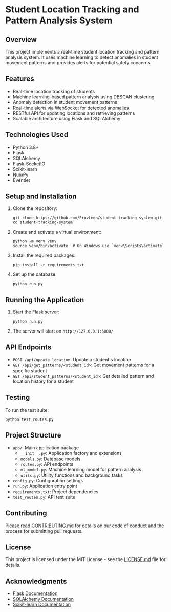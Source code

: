 # Student Location Tracking and Pattern Analysis System

## Overview

This project implements a real-time student location tracking and pattern analysis system. It uses machine learning to detect anomalies in student movement patterns and provides alerts for potential safety concerns.

## Features

- Real-time location tracking of students
- Machine learning-based pattern analysis using DBSCAN clustering
- Anomaly detection in student movement patterns
- Real-time alerts via WebSocket for detected anomalies
- RESTful API for updating locations and retrieving patterns
- Scalable architecture using Flask and SQLAlchemy

## Technologies Used

- Python 3.8+
- Flask
- SQLAlchemy
- Flask-SocketIO
- Scikit-learn
- NumPy
- Eventlet

## Setup and Installation

1. Clone the repository:
   ```
   git clone https://github.com/ProvLeon/student-tracking-system.git
   cd student-tracking-system
   ```

2. Create and activate a virtual environment:
   ```
   python -m venv venv
   source venv/bin/activate  # On Windows use `venv\Scripts\activate`
   ```

3. Install the required packages:
   ```
   pip install -r requirements.txt
   ```

4. Set up the database:
   ```
   python run.py
   ```

## Running the Application

1. Start the Flask server:
   ```
   python run.py
   ```

2. The server will start on `http://127.0.0.1:5000/`

## API Endpoints

- `POST /api/update_location`: Update a student's location
- `GET /api/get_patterns/<student_id>`: Get movement patterns for a specific student
- `GET /api/student_patterns/<student_id>`: Get detailed pattern and location history for a student

## Testing

To run the test suite:

```
python test_routes.py
```

## Project Structure

- `app/`: Main application package
  - `__init__.py`: Application factory and extensions
  - `models.py`: Database models
  - `routes.py`: API endpoints
  - `ml_model.py`: Machine learning model for pattern analysis
  - `utils.py`: Utility functions and background tasks
- `config.py`: Configuration settings
- `run.py`: Application entry point
- `requirements.txt`: Project dependencies
- `test_routes.py`: API test suite

## Contributing

Please read [CONTRIBUTING.md](CONTRIBUTING.md) for details on our code of conduct and the process for submitting pull requests.

## License

This project is licensed under the MIT License - see the [LICENSE.md](LICENSE.md) file for details.

## Acknowledgments

- [Flask Documentation](https://flask.palletsprojects.com/)
- [SQLAlchemy Documentation](https://docs.sqlalchemy.org/)
- [Scikit-learn Documentation](https://scikit-learn.org/stable/)
